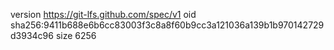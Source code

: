 version https://git-lfs.github.com/spec/v1
oid sha256:9411b688e6b6cc83003f3c8a8f60b9cc3a121036a139b1b970142729d3934c96
size 6256
